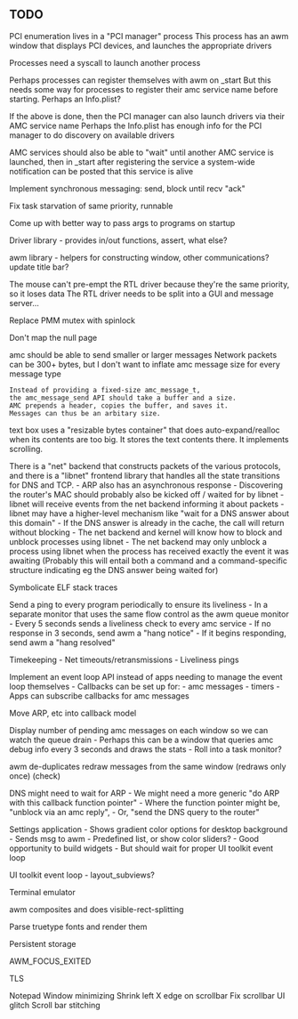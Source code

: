 TODO
---------------

PCI enumeration lives in a "PCI manager" process
This process has an awm window that displays PCI devices, 
and launches the appropriate drivers

Processes need a syscall to launch another process

Perhaps processes can register themselves with awm on _start
But this needs some way for processes to register their amc service 
name before starting. Perhaps an Info.plist?

If the above is done, then the PCI manager can also launch drivers via their AMC service name
Perhaps the Info.plist has enough info for the PCI manager to do discovery on available drivers

AMC services should also be able to "wait" until another AMC service is launched, then
in _start after registering the service a system-wide notification can be posted that this service is alive

Implement synchronous messaging: send, block until recv "ack"

Fix task starvation of same priority, runnable

Come up with better way to pass args to programs on startup

Driver library - provides in/out functions, assert, what else?

awm library - helpers for constructing window, other communications? update title bar?

The mouse can't pre-empt the RTL driver because they're the same priority, so it loses data
The RTL driver needs to be split into a GUI and message server...

Replace PMM mutex with spinlock

Don't map the null page

amc should be able to send smaller or larger messages
    Network packets can be 300+ bytes,
    but I don't want to inflate amc message size for every message type

    Instead of providing a fixed-size amc_message_t,
    the amc_message_send API should take a buffer and a size.
    AMC prepends a header, copies the buffer, and saves it.
    Messages can thus be an arbitary size.

text box uses a "resizable bytes container" that does auto-expand/realloc when
its contents are too big. It stores the text contents there. It implements scrolling.

There is a "net" backend that constructs packets of the various protocols,
and there is a "libnet" frontend library that handles all the state transitions for
DNS and TCP.
    - ARP also has an asynchronous response
    - Discovering the router's MAC should probably also be kicked off / waited for by libnet
    - libnet will receive events from the net backend informing it about packets
    - libnet may have a higher-level mechanism like "wait for a DNS answer about this domain"
    - If the DNS answer is already in the cache, the call will return without blocking
    - The net backend and kernel will know how to block and unblock processes using libnet
    - The net backend may only unblock a process using libnet when the process has received
        exactly the event it was awaiting
        (Probably this will entail both a command and a command-specific structure indicating 
            eg the DNS answer being waited for)

Symbolicate ELF stack traces

Send a ping to every program periodically to ensure its liveliness
    - In a separate monitor that uses the same flow control as the awm queue monitor
    - Every 5 seconds sends a liveliness check to every amc service
    - If no response in 3 seconds, send awm a "hang notice"
    - If it begins responding, send awm a "hang resolved"

Timekeeping
    - Net timeouts/retransmissions
    - Liveliness pings

Implement an event loop API instead of apps needing to manage the event loop themselves
    - Callbacks can be set up for:
        - amc messages
        - timers
    - Apps can subscribe callbacks for amc messages

Move ARP, etc into callback model

Display number of pending amc messages on each window so we can watch the queue drain
    - Perhaps this can be a window that queries amc debug info every 3 seconds and
       draws the stats
    - Roll into a task monitor?

awm de-duplicates redraw messages from the same window (redraws only once) (check)

DNS might need to wait for ARP
    - We might need a more generic "do ARP with this callback function pointer"
        - Where the function pointer might be, "unblock via an amc reply",
            - Or, "send the DNS query to the router"

Settings application
    - Shows gradient color options for desktop background
        - Sends msg to awm
    - Predefined list, or show color sliders?
        - Good opportunity to build widgets
            - But should wait for proper UI toolkit event loop

UI toolkit event loop
    - layout_subviews?

Terminal emulator

awm composites and does visible-rect-splitting

Parse truetype fonts and render them

Persistent storage

AWM_FOCUS_EXITED

TLS

Notepad
Window minimizing
Shrink left X edge on scrollbar
Fix scrollbar UI glitch
Scroll bar stitching
